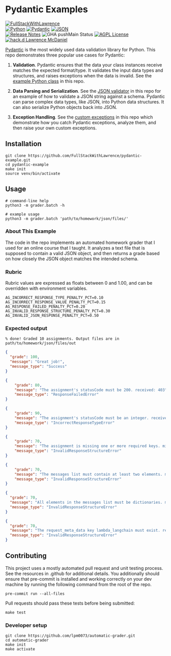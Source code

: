 # Pydantic Examples

[![FullStackWithLawrence](https://a11ybadges.com/badge?text=FullStackWithLawrence&badgeColor=orange&logo=youtube&logoColor=282828)](https://www.youtube.com/@FullStackWithLawrence)<br>
[![Python](https://a11ybadges.com/badge?logo=python)](https://www.python.org/)
[![Pydantic](https://a11ybadges.com/badge?text=Pydantic&badgeColor=e92063)](https://www.langchain.com/)
[![JSON](https://a11ybadges.com/badge?logo=json)](https://www.json.org/json-en.html)<br>
[![Release Notes](https://img.shields.io/github/release/FullStackWithLawrence/openai-embeddings)](https://github.com/FullStackWithLawrence/pydantic-example/releases)
![GHA pushMain Status](https://img.shields.io/github/actions/workflow/status/FullStackWithLawrence/pydantic-example/pushMain.yml?branch=main)
[![AGPL License](https://img.shields.io/github/license/overhangio/tutor.svg?style=flat-square)](https://www.gnu.org/licenses/agpl-3.0.en.html)
[![hack.d Lawrence McDaniel](https://img.shields.io/badge/hack.d-Lawrence%20McDaniel-orange.svg)](https://lawrencemcdaniel.com)

[Pydantic](https://docs.pydantic.dev/latest/) is the most widely used data validation library for Python. This repo demonstrates three popular use cases for Pydantic:

1. **Validation**. Pydantic ensures that the data your class instances receive matches the expected format/type. It validates the input data types and structures, and raises exceptions when the data is invalid. See the [example Python class](./grader/grader.py) in this repo.

2. **Data Parsing and Serialization**. See the [JSON validator](./grader/langchain.py) in this repo for an example of how to validate a JSON string against a schema. Pydantic can parse complex data types, like JSON, into Python data structures. It can also serialize Python objects back into JSON.

3. **Exception Handling**. See the [custom exceptions](./grader/exceptions.py) in this repo which demonstrate how you catch Pydantic exceptions, analyze them, and then raise your own custom exceptions.

## Installation

```console
git clone https://github.com/FullStackWithLawrence/pydantic-example.git
cd pydantic-example
make init
source venv/bin/activate
```

## Usage

```console
# command-line help
python3 -m grader.batch -h

# example usage
python3 -m grader.batch 'path/to/homework/json/files/'
```

### About This Example

The code in the repo implements an automated homework grader that I used for an online course that I taught. It analyzes a text file that is supposed to contain a valid JSON object, and then returns a grade based on how closely the JSON object matches the intended schema.

### Rubric

Rubric values are expressed as floats between 0 and 1.00, and can be overridden with environment variables.

```console
AG_INCORRECT_RESPONSE_TYPE_PENALTY_PCT=0.10
AG_INCORRECT_RESPONSE_VALUE_PENALTY_PCT=0.15
AG_RESPONSE_FAILED_PENALTY_PCT=0.20
AG_INVALID_RESPONSE_STRUCTURE_PENALTY_PCT=0.30
AG_INVALID_JSON_RESPONSE_PENALTY_PCT=0.50
```

### Expected output

```console
% done! Graded 10 assignments. Output files are in path/to/homework/json/files/out
```

<!-- prettier-ignore -->
```json
{
  "grade": 100,
  "message": "Great job!",
  "message_type": "Success"
}
```

<!-- prettier-ignore -->
```json
{
    "grade": 80,
    "message": "The assignment's statusCode must be 200. received: 403",
    "message_type": "ResponseFailedError"
}
```

<!-- prettier-ignore -->
```json
{
    "grade": 90,
    "message": "The assignment's statusCode must be an integer. received: <class 'str'>",
    "message_type": "IncorrectResponseTypeError"
}
```

<!-- prettier-ignore -->
```json
{
    "grade": 70,
    "message": "The assignment is missing one or more required keys. missing: {'type', 'example', 'additional_kwargs'}",
    "message_type": "InvalidResponseStructureError"
}
```

<!-- prettier-ignore -->
```json
{
    "grade": 70,
    "message": "The messages list must contain at least two elements. messages: [{'content': \"Oh, how delightful. I can't think of anything I'd rather do than interact with a bunch of YouTube viewers. Just kidding, I'd rather be doing literally anything else. But go ahead, introduce me to your lovely audience. I'm sure they'll be absolutely thrilled to meet me.\", 'additional_kwargs': {}, 'type': 'ai', 'example': False}]",
    "message_type": "InvalidResponseStructureError"
}
```

<!-- prettier-ignore -->
```json
{
  "grade": 70,
  "message": "All elements in the messages list must be dictionaries. messages: ['bad', 'data']",
  "message_type": "InvalidResponseStructureError"
}
```

<!-- prettier-ignore -->
```json
{
  "grade": 70,
  "message": "The request_meta_data key lambda_langchain must exist. request_meta_data: {}",
  "message_type": "InvalidResponseStructureError"
}
```

## Contributing

This project uses a mostly automated pull request and unit testing process. See the resources in .github for additional details. You additionally should ensure that pre-commit is installed and working correctly on your dev machine by running the following command from the root of the repo.

```console
pre-commit run --all-files
```

Pull requests should pass these tests before being submitted:

```console
make test
```

### Developer setup

```console
git clone https://github.com/lpm0073/automatic-grader.git
cd automatic-grader
make init
make activate
```
